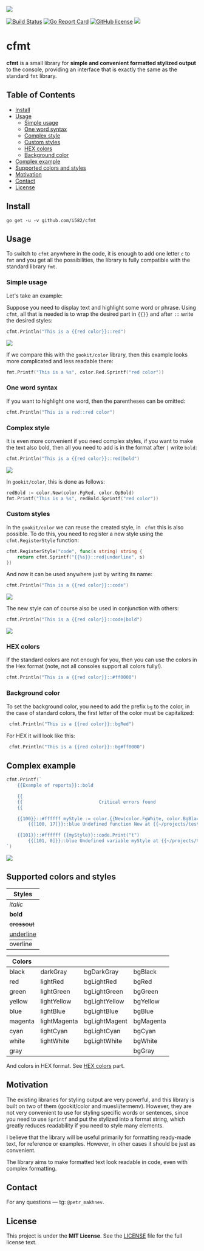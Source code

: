 ![](doc/logo.png)

[![Build Status](https://travis-ci.org/i582/cfmt.svg?branch=master)](https://travis-ci.org/i582/cfmt) [![Go Report Card](https://goreportcard.com/badge/github.com/i582/cfmt)](https://goreportcard.com/report/github.com/i582/cfmt) [![GitHub license](https://img.shields.io/badge/license-MIT-blue.svg)](https://raw.githubusercontent.com/i582/phpstats/master/LICENSE) ![](https://img.shields.io/badge/-%3C%3E%20with%20%E2%9D%A4-red)

# cfmt

**cfmt** is a small library for **simple and convenient formatted stylized output** to the console, providing an interface that is exactly the same as the standard `fmt` library.

## Table of Contents

* [Install](#install)
* [Usage](#usage)
  * [Simple usage](#simple-usage)
  * [One word syntax](#one-word-syntax)
  * [Complex style](#complex-style)
  * [Custom styles](#custom-styles)
  * [HEX colors](#hex-colors)
  * [Background color](#background-color)
* [Complex example](#complex-example)
* [Supported colors and styles](#supported-colors-and-styles)
* [Motivation](#motivation)
* [Contact](#contact)
* [License](#license)

## Install

```
go get -u -v github.com/i582/cfmt
```

## Usage

To switch to `cfmt` anywhere in the code, it is enough to add one letter `c` to `fmt` and you get all the possibilities, the library is fully compatible with the standard library `fmt`.

### Simple usage

Let's take an example:

Suppose you need to display text and highlight some word or phrase. Using `cfmt`, all that is needed is to wrap the desired part in `{{}}` and after `::` write the desired styles:

```go
cfmt.Println("This is a {{red color}}::red")
```

![](doc/example1.svg)

If we compare this with the `gookit/color` library, then this example looks more complicated and less readable there:

```go
fmt.Printf("This is a %s", color.Red.Sprintf("red color"))
```

### One word syntax

If you want to highlight one word, then the parentheses can be omitted:

```go
cfmt.Println("This is a red::red color")
```

### Complex style

It is even more convenient if you need complex styles, if you want to make the text also bold, then all you need to add is in the format after `|` write `bold`:

```go
cfmt.Println("This is a {{red color}}::red|bold")
```

![](doc/example2.svg)

In `gookit/color`, this is done as follows:

```go
redBold := color.New(color.FgRed, color.OpBold)
fmt.Printf("This is a %s", redBold.Sprintf("red color"))
```

### Custom styles

In the  `gookit/color` we can reuse the created style, in ` cfmt` this is also possible. To do this, you need to register a new style using the `cfmt.RegisterStyle` function:

```go
cfmt.RegisterStyle("code", func(s string) string {
	return cfmt.Sprintf("{{%s}}::red|underline", s)
})
```

And now it can be used anywhere just by writing its name:

```go
cfmt.Println("This is a {{red color}}::code")
```

![](doc/example3.svg)

The new style can of course also be used in conjunction with others:

```go
cfmt.Println("This is a {{red color}}::code|bold")
```

![](doc/example4.svg)

### HEX colors

If the standard colors are not enough for you, then you can use the colors in the Hex format (note, not all consoles support all colors fully!).

```go
cfmt.Println("This is a {{red color}}::#ff0000")
```

### Background color

To set the background color, you need to add the prefix `bg` to the color, in the case of standard colors, the first letter of the color must be capitalized:

```go
 cfmt.Println("This is a {{red color}}::bgRed")
```

For HEX it will look like this:

```go
 cfmt.Println("This is a {{red color}}::bg#ff0000")
```

## Complex example

```go
cfmt.Printf(`
    {{Example of reports}}::bold

    {{                                                                            }}::bgRed
    {{                            Critical errors found                           }}::bgRed|#ffffff
    {{                                                                            }}::bgRed

    {{100}}::#ffffff myStyle := color.{{New(color.FgWhite, color.BgBlack, color.OpBold)}}::code|bold
        {{[100, 17]}}::blue Undefined function New at {{~/projects/test}}::underline:100

    {{101}}::#ffffff {{myStyle}}::code.Print("t")
        {{[101, 0]}}::blue Undefined variable myStyle at {{~/projects/test}}::underline:101
`)
```

![](doc/example6.png)

## Supported colors and styles

| Styles                                                 |
| ------------------------------------------------------ |
| *italic*                                               |
| **bold**                                               |
| ~~crossout~~                                           |
| <ins>underline</ins>                                   |
| <span style="text-decoration:overline">overline</span> |


| Colors  |              |               |           |
| ------- | ------------ | ------------- | --------- |
| black   | darkGray     | bgDarkGray    | bgBlack   |
| red     | lightRed     | bgLightRed    | bgRed     |
| green   | lightGreen   | bgLightGreen  | bgGreen   |
| yellow  | lightYellow  | bgLightYellow | bgYellow  |
| blue    | lightBlue    | bgLightBlue   | bgBlue    |
| magenta | lightMagenta | bgLightMagent | bgMagenta |
| cyan    | lightCyan    | bgLightCyan   | bgCyan    |
| white   | lightWhite   | bgLightWhite  | bgWhite   |
| gray    |              |               | bgGray    |

And colors in HEX format. See [HEX colors](#hex-colors) part.

## Motivation

The existing libraries for styling output are very powerful, and this library is built on two of them (gookit/color and muesli/termenv). However, they are not very convenient to use for styling specific words or sentences, since you need to use `Sprintf` and put the stylized into a format string, which greatly reduces readability if you need to style many elements.

I believe that the library will be useful primarily for formatting ready-made text, for reference or examples. However, in other cases it should be just as convenient.

The library aims to make formatted text look readable in code, even with complex formatting.

## Contact

 For any questions — tg: `@petr_makhnev`.

## License

This project is under the **MIT License**. See the [LICENSE](https://github.com/i582/phpstats/blob/master/LICENSE) file for the full license text.